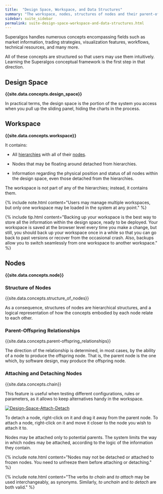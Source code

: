 ```yaml
---
title:  "Design Space, Workspace, and Data Structures"
summary: "The workspace, nodes, structures of nodes and their parent-offspring relationships are the overarching concepts arranging all information handled by the system."
sidebar: suite_sidebar
permalink: suite-design-space-workspace-and-data-structures.html
---
```


Superalgos handles numerous concepts encompassing fields such as market information, trading strategies, visualization features, workflows, technical resources, and many more. 

All of these concepts are structured so that users may use them intuitively. Learning the Superalgos conceptual framework is the first step in that direction.

## Design Space

**{{site.data.concepts.design_space}}**

In practical terms, the design space is the portion of the system you access when you pull up the sliding panel, hiding the charts in the process.

## Workspace

**{{site.data.concepts.workspace}}**

It contains:
 
 * All <a href="" data-toggle="tooltip" data-original-title="{{site.data.concepts.hierarchy}}">hierarchies</a> with all of their <a href="" data-toggle="tooltip" data-original-title="{{site.data.concepts.node}}">nodes</a>.

 * Nodes that may be floating around detached from hierarchies.

 * Information regarding the physical position and status of all nodes within the design space, even those detached from the hierarchies.
 
The workspace is not part of any of the hierarchies; instead, it contains them.

{% include note.html content="Users may manage multiple workspaces, but only one workspace may be loaded in the system at any point." %}

{% include tip.html content="Backing up your workspace is the best way to store all the information within the design space, ready to be deployed. Your workspace is saved at the browser level every time you make a change, but still, you should back up your workspace once in a while so that you can go back to past versions or recover from the occasional crash. Also, backups allow you to switch seamlessly from one workspace to another workspace." %}

## Nodes

**{{site.data.concepts.node}}**

### Structure of Nodes

{{site.data.concepts.structure_of_nodes}}

As a consequence, structures of nodes are hierarchical structures, and a logical representation of how the concepts embodied by each node relate to each other.

### Parent-Offspring Relationships

{{site.data.concepts.parent-offspring_relationships}}

The direction of the relationship is determined, in most cases, by the ability of a node to produce the offspring node. That is, the parent node is the one which, by software design, may produce the offspring node.

### Attaching and Detaching Nodes

{{site.data.concepts.chain}}

This feature is useful when testing different configurations, rules or parameters, as it allows to keep alternatives handy in the workspace.

[![Design-Space-Attach-Detach](https://user-images.githubusercontent.com/13994516/63227849-6d7e9b80-c1eb-11e9-9a02-6f760f383751.gif)](https://user-images.githubusercontent.com/13994516/63227849-6d7e9b80-c1eb-11e9-9a02-6f760f383751.gif)

To detach a node, right-click on it and drag it away from the parent node. To attach a node, right-click on it and move it closer to the node you wish to attach it to. 

Nodes may be attached only to potential parents. The system limits the way in which nodes may be attached, according to the logic of the information they contain.

{% include note.html content="Nodes may not be detached or attached to frozen nodes. You need to unfreeze them before attaching or detaching." %}

{% include note.html content="The verbs *to chain* and *to attach* may be used interchangeably, as synonyms. Similarly, *to unchain* and *to detach* are both valid." %}